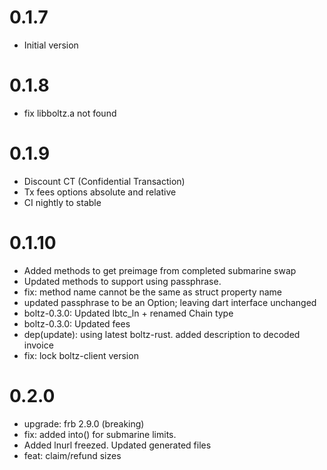 # 0.1.7

- Initial version

# 0.1.8

- fix libboltz.a not found

# 0.1.9

- Discount CT (Confidential Transaction)
- Tx fees options absolute and relative
- CI nightly to stable

# 0.1.10

- Added methods to get preimage from completed submarine swap
- Updated methods to support using passphrase.
- fix: method name cannot be the same as struct property name
- updated passphrase to be an Option; leaving dart interface unchanged
- boltz-0.3.0: Updated lbtc_ln + renamed Chain type
- boltz-0.3.0: Updated fees
- dep(update): using latest boltz-rust. added description to decoded invoice
- fix: lock boltz-client version 

# 0.2.0
- upgrade: frb 2.9.0 (breaking)
- fix: added into() for submarine limits.
- Added lnurl freezed. Updated generated files 
- feat: claim/refund sizes
